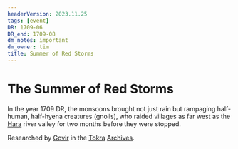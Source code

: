```yaml
---
headerVersion: 2023.11.25
tags: [event]
DR: 1709-06
DR_end: 1709-08
dm_notes: important
dm_owner: tim
title: Summer of Red Storms
---
```

# The Summer of Red Storms

In the year 1709 DR, the monsoons brought not just rain but rampaging half-human, half-hyena creatures (gnolls), who raided villages as far west as the [Hara](<../../../gazetteer/greater-dunmar/rivers/hara-watershed/hara.md>) river valley for two months before they were stopped. 

Researched by [Govir](<../../../people/dunmari/govir.md>) in the [Tokra](<../../../gazetteer/greater-dunmar/realms/dunmar/central-dunmar/tokra/tokra.md>) [Archives](<../../../gazetteer/greater-dunmar/realms/dunmar/central-dunmar/tokra/archives.md>). 



